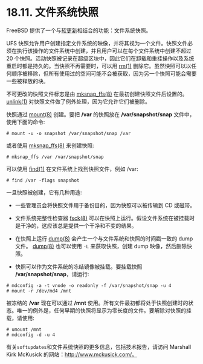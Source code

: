 # 18.11. 文件系统快照

FreeBSD 提供了一个与[软更新](https://docs.freebsd.org/en/books/handbook/config/index.html#soft-updates)相结合的功能：文件系统快照。

UFS 快照允许用户创建指定文件系统的映像，并将其视为一个文件。快照文件必须在执行该操作的文件系统中创建，并且用户可以在每个文件系统中创建不超过 20 个快照。活动快照被记录在超级区块中，因此它们在卸载和重挂操作以及系统重启时都是持久的。当快照不再需要时，可以用  [rm(1)](https://www.freebsd.org/cgi/man.cgi?query=rm&sektion=1&format=html) 删除它。虽然快照可以以任何顺序被移除，但所有使用过的空间可能不会被获取，因为另一个快照可能会需要一些被释放的块。

不可更改的快照文件标志是由 [mksnap_ffs(8)](https://www.freebsd.org/cgi/man.cgi?query=mksnap_ffs&sektion=8&format=html) 在最初创建快照文件后设置的。 [unlink(1)](https://www.freebsd.org/cgi/man.cgi?query=unlink&sektion=1&format=html) 对快照文件做了例外处理，因为它允许它们被删除。

快照通过 [mount(8)](https://www.freebsd.org/cgi/man.cgi?query=mount&sektion=8&format=html) 创建。要把 **/var** 的快照放在 **/var/snapshot/snap** 文件中，使用下面的命令:
```
# mount -u -o snapshot /var/snapshot/snap /var
```
或者使用 [mksnap_ffs(8)](https://www.freebsd.org/cgi/man.cgi?query=mksnap_ffs&sektion=8&format=html) 来创建快照:
```
# mksnap_ffs /var /var/snapshot/snap
```
可以使用 [find(1)](https://www.freebsd.org/cgi/man.cgi?query=find&sektion=1&format=html) 在文件系统上找到快照文件，例如 /var:
```
# find /var -flags snapshot
```

一旦快照被创建，它有几种用途:
- 一些管理员会将快照文件用于备份目的，因为快照可以被传输到 CD 或磁带。

- 文件系统完整性检查器 [fsck(8)](https://www.freebsd.org/cgi/man.cgi?query=fsck&sektion=8&format=html) 可以在快照上运行。假设文件系统在被挂载时是干净的，这应该总是提供一个干净和不变的结果。

- 在快照上运行 [dump(8)](https://www.freebsd.org/cgi/man.cgi?query=dump&sektion=8&format=html) 会产生一个与文件系统和快照的时间戳一致的 dump 文件。 [dump(8)](https://www.freebsd.org/cgi/man.cgi?query=dump&sektion=8&format=html) 也可以使用 `-L` 来获取快照，创建 dump 映像，然后删除快照。

- 快照可以作为文件系统的冻结镜像被挂载。要挂载快照 **/var/snapshot/snap**，请运行:
```
# mdconfig -a -t vnode -o readonly -f /var/snapshot/snap -u 4
# mount -r /dev/md4 /mnt
```
被冻结的 **/var** 现在可以通过 **/mnt** 使用。所有文件最初都将处于快照创建时的状态。唯一的例外是，任何早期的快照将显示为零长度的文件。要解除对快照的挂载，请使用:
```
# umount /mnt
# mdconfig -d -u 4
```
有关`softupdates`和文件系统快照的更多信息，包括技术报告，请访问 Marshall Kirk McKusick 的网站：http://www.mckusick.com/。
